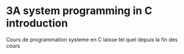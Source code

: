 # 3A system programming in C introduction

Cours de programmation systeme en C laisse tel quel depuis la fin des cours
